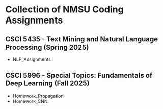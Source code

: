 # Collection of NMSU Coding Assignments

## CSCI 5435 - Text Mining and Natural Language Processing (Spring 2025)
- NLP\_Assignments

## CSCI 5996 - Special Topics: Fundamentals of Deep Learning (Fall 2025)
- Homework\_Propagation
- Homework\_CNN
